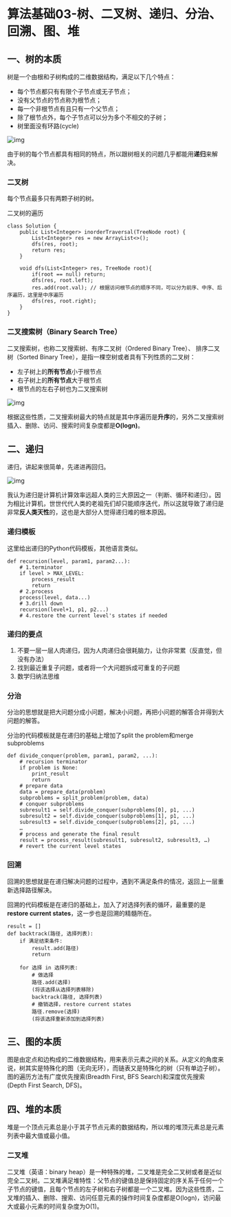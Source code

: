 # 算法基础03-树、二叉树、递归、分治、回溯、图、堆

## 一、树的本质

树是一个由根和子树构成的二维数据结构，满足以下几个特点：

- 每个节点都只有有限个子节点或无子节点；
- 没有父节点的节点称为根节点；
- 每一个非根节点有且只有一个父节点；
- 除了根节点外，每个子节点可以分为多个不相交的子树；
- 树里面没有环路(cycle)

![img](https://pic2.zhimg.com/80/v2-496f28533b0658fccf3274d442624441_720w.jpg)



由于树的每个节点都具有相同的特点，所以跟树相关的问题几乎都能用**递归**来解决。

### 二叉树

每个节点最多只有两颗子树的树。

二叉树的遍历

```text
class Solution {
    public List<Integer> inorderTraversal(TreeNode root) {
        List<Integer> res = new ArrayList<>();
        dfs(res, root);
        return res;
    }

    void dfs(List<Integer> res, TreeNode root){
        if(root == null) return;
        dfs(res, root.left);
        res.add(root.val); // 根据访问根节点的顺序不同，可以分为前序、中序、后序遍历，这里是中序遍历
        dfs(res, root.right);
    }
}
```

### 二叉搜索树（Binary Search Tree）

二叉搜索树，也称二叉搜索树、有序二叉树（Ordered Binary Tree）、 排序二叉树（Sorted Binary Tree），是指一棵空树或者具有下列性质的二叉树：

- 左子树上的**所有节点**小于根节点
- 右子树上的**所有节点**大于根节点
- 根节点的左右子树也为二叉搜索树

![img](https://pic4.zhimg.com/80/v2-51560c1841e75cc9da7d09cf49bef703_720w.jpg)



根据这些性质，二叉搜索树最大的特点就是其中序遍历是**升序**的，另外二叉搜索树插入、删除、访问、搜索时间复杂度都是**O(logn)**。

## 二、递归

递归，讲起来很简单，先递进再回归。

![img](https://pic3.zhimg.com/80/v2-ff13d7eb04061352001dd39cf02dc482_720w.jpg)



我认为递归是计算机计算效率远超人类的三大原因之一（判断、循环和递归）。因为相比计算机，世世代代人类的老祖先们却只能顺序迭代，所以这就导致了递归是非常**反人类天性**的，这也是大部分人觉得递归难的根本原因。

### 递归模板

这里给出递归的Python代码模板，其他语言类似。

```text
def recursion(level, param1, param2...):
    # 1.terminator
    if level > MAX_LEVEL:
        process_result
        return
    # 2.process
    process(level, data...)
    # 3.drill down
    recursion(level+1, p1, p2...)
    # 4.restore the current level's states if needed
```

### 递归的要点

1. 不要一层一层人肉递归，因为人肉递归会很耗脑力，让你非常累（反直觉，但没有办法）
2. 找到最近重复子问题，或者将一个大问题拆成可重复的子问题
3. 数学归纳法思维

### 分治

分治的思想就是把大问题分成小问题，解决小问题，再把小问题的解答合并得到大问题的解答。

分治的代码模板就是在递归的基础上增加了split the problem和merge subproblems

```python3
def divide_conquer(problem, param1, param2, ...):
    # recursion terminator
    if problem is None:
        print_result
        return
    # prepare data
    data = prepare_data(problem)
    subproblems = split_problem(problem, data)
    # conquer subproblems
    subresult1 = self.divide_conquer(subproblems[0], p1, ...)
    subresult2 = self.divide_conquer(subproblems[1], p1, ...)
    subresult3 = self.divide_conquer(subproblems[2], p1, ...)
    …
    # process and generate the final result
    result = process_result(subresult1, subresult2, subresult3, …)
    # revert the current level states
```

### 回溯

回溯的思想就是在递归解决问题的过程中，遇到不满足条件的情况，返回上一层重新选择路径解决。

回溯的代码模板是在递归的基础上，加入了对选择列表的循环，最重要的是**restore current states**，这一步也是回溯的精髓所在。

```text
result = []
def backtrack(路径, 选择列表):
    if 满足结束条件:
        result.add(路径)
        return
    
    for 选择 in 选择列表:
        # 做选择
        路径.add(选择)
        (将该选择从选择列表移除)
        backtrack(路径, 选择列表)
        # 撤销选择，restore current states
        路径.remove(选择)
        (将该选择重新添加到选择列表)
```

## 三、图的本质

图是由定点和边构成的二维数据结构，用来表示元素之间的关系。从定义的角度来说，树其实是特殊化的图（无向无环），而链表又是特殊化的树（只有单边子树）。图的遍历方法有广度优先搜索(Breadth First, BFS Search)和深度优先搜索(Depth First Search, DFS)。

## 四、堆的本质

堆是一个顶点元素总是小于其子节点元素的数据结构，所以堆的堆顶元素总是元素列表中最大值或最小值。

### 二叉堆

二叉堆（英语：binary heap）是一种特殊的堆，二叉堆是完全二叉树或者是近似完全二叉树。二叉堆满足堆特性：父节点的键值总是保持固定的序关系于任何一个子节点的键值，且每个节点的左子树和右子树都是一个二叉堆。因为这些性质，二叉堆的插入、删除、搜索、访问任意元素的操作时间复杂度都是O(logn)，访问最大或最小元素的时间复杂度为O(1)。